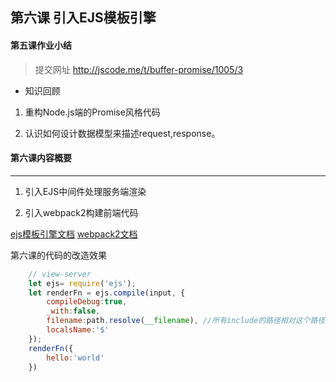## 第六课   引入EJS模板引擎


#### 第五课作业小结

> 提交网址 http://jscode.me/t/buffer-promise/1005/3

- 知识回顾

1. 重构Node.js端的Promise风格代码

2. 认识如何设计数据模型来描述request,response。


#### 第六课内容概要
------------------------------------------------

1. 引入EJS中间件处理服务端渲染

2. 引入webpack2构建前端代码

[ejs模板引擎文档](https://github.com/mde/ejs)
[webpack2文档](https://webpack.js.org/concepts/)


第六课的代码的改造效果

```js
    // view-server
    let ejs= require('ejs');
    let renderFn = ejs.compile(input, {
        compileDebug:true,
        _with:false,
        filename:path.resolve(__filename), //所有include的路径相对这个路径
        localsName:'$'
    });
    renderFn({
        hello:'world'
    })

```
















